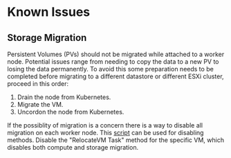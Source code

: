 # Known Issues

## Storage Migration

Persistent Volumes (PVs) should not be migrated while attached to a worker node. Potential issues range from needing to copy the data to a new PV to losing the data permanently. To avoid this some preparation needs to be completed before migrating to a different datastore or different ESXi cluster, proceed in this order:

1. Drain the node from Kubernetes.
2. Migrate the VM.
3. Uncordon the node from Kubernetes.

If the possiblity of migration is a concern there is a way to disable all migration on each worker node. This [script](https://github.com/lamw/vghetto-scripts/blob/master/powershell/enable-disable-vsphere-api-method.ps1) can be used for disabling methods. Disable the "RelocateVM Task" method for the specific VM, which disables both compute and storage migration.
